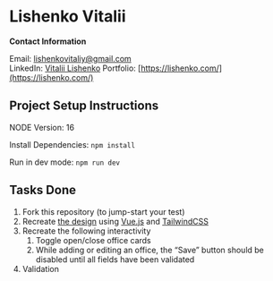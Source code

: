 
# Lishenko Vitalii

**Contact Information**

Email: [lishenkovitaliy@gmail.com](mailto:lishenkovitaliy@gmail.com)<br />
LinkedIn: [Vitalii Lishenko](https://www.linkedin.com/in/vitalii-lishenko/)
Portfolio: [https://lishenko.com/](https://lishenko.com/)

## Project Setup Instructions

NODE Version: 16

Install Dependencies: `npm install`

Run in dev mode: `npm run dev`

## Tasks Done
1. Fork this repository (to jump-start your test)
1. Recreate [the design](https://www.figma.com/file/VU2BJHrMmoSEdQmMa1EbYP/Front-end-Test?node-id=2253%3A2129) using [Vue.js](https://vuejs.org/) and [TailwindCSS](https://tailwindcss.com/)
1. Recreate the following interactivity
    1. Toggle open/close office cards
    1. While adding or editing an office, the “Save” button should be disabled until all fields have been validated
1. Validation
